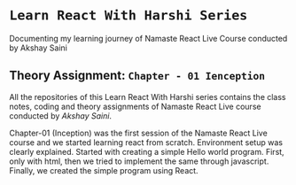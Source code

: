 # `Learn React With Harshi Series` 
   Documenting my learning journey of Namaste React Live Course conducted by Akshay Saini
   
## Theory Assignment: `Chapter - 01 Ienception`
All the repositories of this Learn React With Harshi series contains the class notes, coding and theory assignments of Namaste React Live course conducted by *Akshay Saini*. 


Chapter-01 (Inception) was the first session of the Namaste React Live course and we started learning react from scratch. Environment setup was clearly explained. Started with creating a simple Hello world program. First, only with html, then we tried to implement the same through javascript. Finally, we created the simple program using React.


